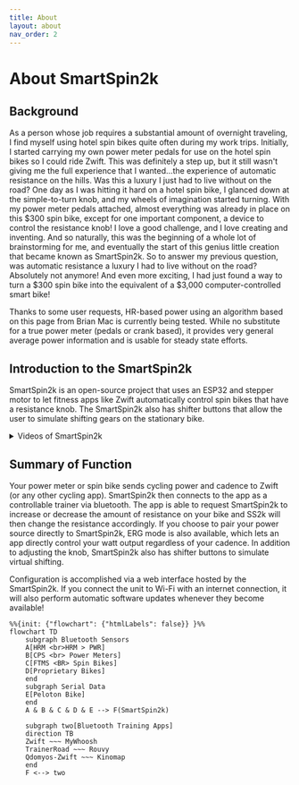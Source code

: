 ```yaml
---
title: About
layout: about
nav_order: 2
---
```

# About SmartSpin2k
## Background
As a person whose job requires a substantial amount of overnight traveling, I find myself using hotel spin bikes quite often during my work trips. Initially, I started carrying my own power meter pedals for use on the hotel spin bikes so I could ride Zwift. This was definitely a step up, but it still wasn't giving me the full experience that I wanted...the experience of automatic resistance on the hills. Was this a luxury I just had to live without on the road? One day as I was hitting it hard on a hotel spin bike, I glanced down at the simple-to-turn knob, and my wheels of imagination started turning. With my power meter pedals attached, almost everything was already in place on this $300 spin bike, except for one important component, a device to control the resistance knob! I love a good challenge, and I love creating and inventing. And so naturally, this was the beginning of a whole lot of brainstorming for me, and eventually the start of this genius little creation that became known as SmartSpin2k. So to answer my previous question, was automatic resistance a luxury I had to live without on the road? Absolutely not anymore! And even more exciting, I had just found a way to turn a $300 spin bike into the equivalent of a $3,000 computer-controlled smart bike!

Thanks to some user requests, HR-based power using an algorithm based on this page from Brian Mac is currently being tested. While no substitute for a true power meter (pedals or crank based), it provides very general average power information and is usable for steady state efforts.

## Introduction to the SmartSpin2k
SmartSpin2k is an open-source project that uses an ESP32 and stepper motor to let fitness apps like Zwift automatically control spin bikes that have a resistance knob. The SmartSpin2k also has shifter buttons that allow the user to simulate shifting gears on the stationary bike.

<details markdown="block"><summary> Videos of SmartSpin2k</summary>
> ![](https://www.youtube.com/watch?v=O8ZMRmwN-dY)
> ![](https://youtu.be/K6ZDopluKcg)
</details>

## Summary of Function

Your power meter or spin bike sends cycling power and cadence to Zwift (or any other cycling app). SmartSpin2k then connects to the app as a controllable trainer via bluetooth. The app is able to request SmartSpin2k to increase or decrease the amount of resistance on your bike and SS2k will then change the resistance accordingly. If you choose to pair your power source directly to SmartSpin2k, ERG mode is also available, which lets an app directly control your watt output regardless of your cadence. In addition to adjusting the knob, SmartSpin2k also has shifter buttons to simulate virtual shifting. 

Configuration is accomplished via a web interface hosted by the SmartSpin2k. If you connect the unit to Wi-Fi with an internet connection, it will also perform automatic software updates whenever they become available! 

```mermaid!
%%{init: {"flowchart": {"htmlLabels": false}} }%%
flowchart TD
    subgraph Bluetooth Sensors
    A[HRM <br>HRM > PWR]
    B[CPS <br> Power Meters]
    C[FTMS <BR> Spin Bikes]
    D[Proprietary Bikes]
    end
    subgraph Serial Data
    E[Peloton Bike]
    end
    A & B & C & D & E --> F(SmartSpin2k)
    
    subgraph two[Bluetooth Training Apps]
    direction TB
    Zwift ~~~ MyWhoosh
    TrainerRoad ~~~ Rouvy
    Qdomyos-Zwift ~~~ Kinomap
    end 
    F <--> two
```